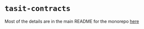 # `tasit-contracts`

Most of the details are in the main README for the monorepo [here](https://github.com/tasitlabs/TasitSDK/blob/develop/README.md)
